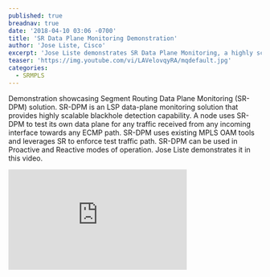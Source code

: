 ```yaml
---
published: true
breadnav: true
date: '2018-04-10 03:06 -0700'
title: 'SR Data Plane Monitoring Demonstration'
author: 'Jose Liste, Cisco'
excerpt: 'Jose Liste demonstrates SR Data Plane Monitoring, a highly scalable monitoring solution providing blackhole detection.'
teaser: 'https://img.youtube.com/vi/LAVelovqyRA/mqdefault.jpg'
categories:
  - SRMPLS
---
```

Demonstration showcasing Segment Routing Data Plane Monitoring (SR-DPM) solution. SR-DPM is an LSP data-plane monitoring solution that provides highly scalable blackhole detection capability.
A node uses SR-DPM to test its own data plane for any traffic received from any incoming interface towards any ECMP path. SR-DPM uses existing MPLS OAM tools and leverages SR to enforce test traffic path.
SR-DPM can be used in Proactive and Reactive modes of operation. Jose Liste demonstrates it in this video.
       
<iframe width="355" height="200" src="https://www.youtube.com/embed/LAVelovqyRA" frameborder="0" allowfullscreen></iframe>
